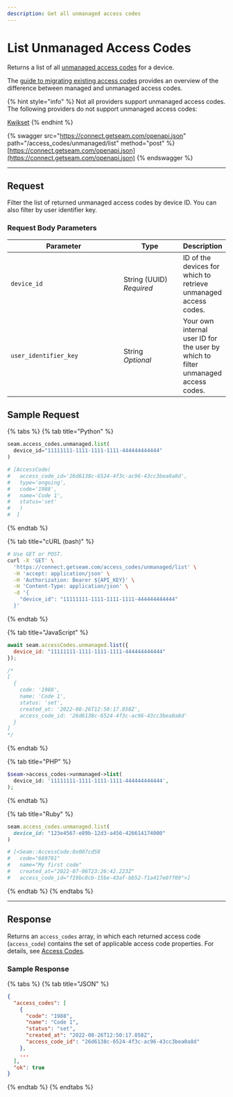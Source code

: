 ```yaml
---
description: Get all unmanaged access codes
---
```


# List Unmanaged Access Codes

Returns a list of all [unmanaged access codes](/products/smart-locks/access-codes/migrating-existing-access-codes.md#unmanaged-access-codes) for a device.

The [guide to migrating existing access codes](/products/smart-locks/access-codes/migrating-existing-access-codes.md) provides an overview of the difference between managed and unmanaged access codes.

{% hint style="info" %}
Not all providers support unmanaged access codes. The following providers do not support unmanaged access codes:

[Kwikset](../../device-guides/kwikset-locks.md)
{% endhint %}

{% swagger src="https://connect.getseam.com/openapi.json" path="/access_codes/unmanaged/list" method="post" %}
[https://connect.getseam.com/openapi.json](https://connect.getseam.com/openapi.json)
{% endswagger %}

***

## Request

Filter the list of returned unmanaged access codes by device ID. You can also filter by user identifier key.

### Request Body Parameters

<table><thead><tr><th width="264">Parameter</th><th width="133.33333333333331">Type</th><th>Description</th></tr></thead><tbody><tr><td><code>device_id</code></td><td>String (UUID)<br><em>Required</em></td><td>ID of the devices for which to retrieve unmanaged access codes.</td></tr><tr><td><code>user_identifier_key</code></td><td>String<br><em>Optional</em></td><td>Your own internal user ID for the user by which to filter unmanaged access codes. </td></tr></tbody></table>

## Sample Request

{% tabs %}
{% tab title="Python" %}
```python
seam.access_codes.unmanaged.list(
  device_id="11111111-1111-1111-1111-444444444444"
)

# [AccessCode(
#   access_code_id='26d6138c-6524-4f3c-ac96-43cc3bea0a8d', 
#   type='ongoing', 
#   code='1988', 
#   name='Code 1', 
#   status='set'
#   )
#  ]
```
{% endtab %}

{% tab title="cURL (bash)" %}
```bash
# Use GET or POST.
curl -X 'GET' \
  'https://connect.getseam.com/access_codes/unmanaged/list' \
  -H 'accept: application/json' \
  -H 'Authorization: Bearer ${API_KEY}' \
  -H 'Content-Type: application/json' \
  -d '{
    "device_id": "11111111-1111-1111-1111-444444444444"
  }'
```
{% endtab %}

{% tab title="JavaScript" %}
```javascript
await seam.accessCodes.unmanaged.list({
  device_id: "11111111-1111-1111-1111-444444444444"
});

/*
[
  {
    code: '1988',
    name: 'Code 1',
    status: 'set',
    created_at: '2022-08-26T12:50:17.858Z',
    access_code_id: '26d6138c-6524-4f3c-ac96-43cc3bea0a8d'
  }
]
*/
```
{% endtab %}

{% tab title="PHP" %}
```php
$seam->access_codes->unmanaged->list(
  device_id: '11111111-1111-1111-1111-444444444444',
);
```
{% endtab %}

{% tab title="Ruby" %}
```ruby
seam.access_codes.unmanaged.list(
  device_id: "123e4567-e89b-12d3-a456-426614174000"
)

# [<Seam::AccessCode:0x007cd58
#   code="669781"
#   name="My first code"
#   created_at="2022-07-06T23:26:42.223Z"
#   access_code_id="f19bc8cb-15be-43af-bb52-f1a417e0ff09">]
```
{% endtab %}
{% endtabs %}

***

## Response

Returns an `access_codes` array, in which each returned access code (`access_code`) contains the set of applicable access code properties. For details, see [Access Codes](./).

### Sample Response

{% tabs %}
{% tab title="JSON" %}
```json
{
  "access_codes": [
    {
      "code": "1988",
      "name": "Code 1",
      "status": "set",
      "created_at": "2022-08-26T12:50:17.858Z",
      "access_code_id": "26d6138c-6524-4f3c-ac96-43cc3bea0a8d"
    },
    ...
  ],
  "ok": true
}
```
{% endtab %}
{% endtabs %}
